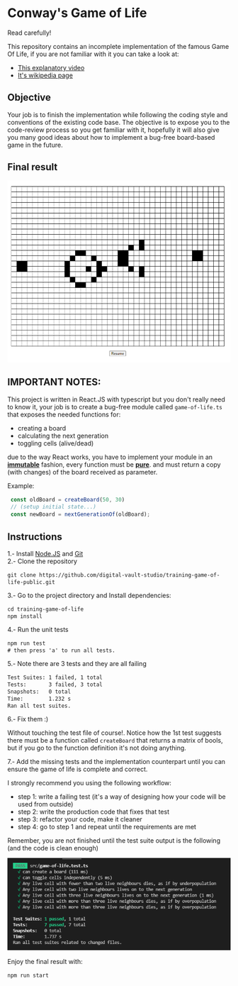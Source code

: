 # Conway's Game of Life

Read carefully!

This repository contains an incomplete implementation of the famous Game Of Life, if you are not familiar with it you can take a look at:
- [This explanatory video](https://www.youtube.com/watch?v=OWXD_wJxCKQ)
- [It's wikipedia page](https://en.wikipedia.org/wiki/Conway%27s_Game_of_Life) 

## Objective
Your job is to finish the implementation while following the coding style and conventions of the existing code base. The objective is to expose you to the code-review process so you get familiar with it, hopefully it will also give you many good ideas about how to implement a bug-free board-based game in the future.

## Final result 
<img src="./images/final-result.gif">

## IMPORTANT NOTES:

This project is written in React.JS with typescript but you don't really need to know it, your job is to create a bug-free module called ``game-of-life.ts`` that exposes the needed functions for:

- creating a board
- calculating the next generation
- toggling cells (alive/dead)

due to the way React works, you have to implement your module in an [**immutable**](https://web.mit.edu/6.005/www/fa15/classes/09-immutability/) fashion,  every function must be [**pure**](https://en.wikipedia.org/wiki/Pure_function#:~:text=In%20computer%20programming%2C%20a%20pure,reference%20arguments%20or%20input%20streams). and must return a copy (with changes) of the board received as parameter.

Example:

```typescript
 const oldBoard = createBoard(50, 30)
 // (setup initial state...)
 const newBoard = nextGenerationOf(oldBoard);
```

## Instructions

1.- Install [Node.JS](https://nodejs.org/es/) and [Git](https://git-scm.com/book/en/v2/Getting-Started-Installing-Git)  
2.- Clone the repository

```
git clone https://github.com/digital-vault-studio/training-game-of-life-public.git
```
3.- Go to the project directory and Install dependencies:

```
cd training-game-of-life
npm install
```

4.- Run the unit tests

```
npm run test
# then press 'a' to run all tests.
```

5.- Note there are 3 tests and they are all failing

```
Test Suites: 1 failed, 1 total
Tests:       3 failed, 3 total
Snapshots:   0 total
Time:        1.232 s
Ran all test suites.
```

6.- Fix them :)

Without touching the test file of course!. Notice how the 1st test suggests there must be a function called ``createBoard`` that returns a matrix of bools, but if you go to the function definition it's not doing anything.

7.- Add the missing tests and the implementation counterpart until you can ensure the game of life is complete and correct.

I strongly recommend you using the following workflow:

- step 1: write a failing test (it's a way of designing how your code will be used from outside)
- step 2: write the production code that fixes that test
- step 3: refactor your code, make it cleaner
- step 4: go to step 1 and repeat until the requirements are met

Remember, you are not finished until the test suite output is the following (and the code is clean enough)

<img src='./images/passing.png'/>

Enjoy the final result with:
```
npm run start
```
